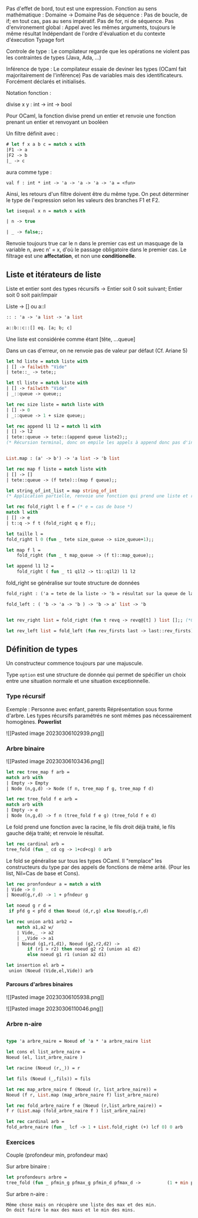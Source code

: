 
Pas d'effet de bord, tout est une expression.
Fonction au sens mathématique : Domaine -> Domaine
Pas de séquence : Pas de boucle, de if; en tout cas, pas au sens impératif. Pas de for, ni de séquence.
Pas d'environement global : Appel avec les mêmes arguments, toujours le même résultat
Indépendant de l'ordre d'évaluation et du contexte d'éxecution
Typage fort

Controle de type : Le compilateur regarde que les opérations ne violent pas les contraintes de types (Java, Ada, ...)

Inférence de type : Le compilateur essaie de deviner les types (OCaml fait majoritairement de l'inférence)
Pas de variables mais des identificateurs. Forcément déclarés et initialisés.

Notation fonction :

divise x y : int -> int -> bool

Pour OCaml, la fonction divise prend un entier et renvoie une fonction prenant un entier et renvoyant un booléen

Un filtre définit avec :

```ocaml
# let f x a b c = match x with 
|F1 -> a 
|F2 -> b 
|_ -> c
```

aura comme type :
```
val f : int * int -> 'a -> 'a -> 'a -> 'a = <fun>
```
Ainsi, les retours d'un filtre doivent être du même type.
On peut déterminer le type de l'expression selon les valeurs des branches F1 et F2.

```ocaml
let isequal x n = match x with

| n -> true

| _ -> false;;
```
Renvoie toujours true car le n dans le premier cas est un masquage de la variable n, avec n' = x, d'où le passage obligatoire dans le premier cas.
Le filtrage est une **affectation**, et non une **conditionelle**.

## Liste et itérateurs de liste

Liste et entier sont des types récursifs -> Entier soit 0 soit suivant; Entier soit 0 soit pair/impair

Liste -> [] ou a::l
```ocaml
:: : 'a -> 'a list -> 'a list

a::b::c::[] eq. [a; b; c]
```

Une liste est considérée comme étant [tête, ...queue]

Dans un cas d'erreur, on ne renvoie pas de valeur par défaut (Cf. Ariane 5)

```ocaml
let hd liste = match liste with
| [] -> failwith "Vide"
| tete::_ -> tete;;

let tl liste = match liste with
| [] -> failwith "Vide"
| _::queue -> queue;;

let rec size liste = match liste with
| [] -> 0
| _::queue -> 1 + size queue;;

let rec append l1 l2 = match l1 with
| [] -> l2
| tete::queue -> tete::(append queue liste2);;
(* Récursion terminal, donc on empile les appels à append donc pas d'inversion de l'ordre de la liste *)
```

```ocaml

List.map : (a' -> b') -> 'a list -> 'b list

let rec map f liste = match liste with
| [] -> []
| tete::queue -> (f tete)::(map f queue);;

let string_of_int_list = map string_of_int 
(* Application partielle, renvoie une fonction qui prend une liste et renvoie une liste *)
```

```ocaml
let rec fold_right l e f = (* e = cas de base *)
match l with 
| [] -> e
| t::q -> f t (fold_right q e f);;

let taille l = 
fold_right l 0 (fun _ tete size_queue -> size_queue+1);;

let map f l = 
	fold_right (fun _ t map_queue -> (f t)::map_queue);;

let append l1 l2 =
	fold_right ( fun _ t1 q1l2 -> t1::q1l2) l1 l2
```

fold_right se généralise sur toute structure de données

```ocaml
fold_right : ('a = tete de la liste -> 'b = résultat sur la queue de la liste -> 'b = résultat sur la liste ) -> 'a list -> 'b -> 'b
```

```ocaml
fold_left : ( 'b -> 'a -> 'b ) -> 'b -> a' list -> 'b
```

```ocaml

let rev_right list = fold_right (fun t revq -> revq@[t] ) list [];; (*O(n^2)*)

let rev_left list = fold_left (fun rev_firsts last -> last::rev_firsts) [] list; (* O(n) *)
```

## Définition de types
Un constructeur commence toujours par une majuscule.

Type ``option`` est une structure de donnée qui permet de spécifier un choix entre une situation normale et une situation exceptionnelle.

### Type récursif

Exemple : Personne avec enfant, parents
Réprésentation sous forme d'arbre.
Les types récursifs paramétrés ne sont mêmes pas nécessairement homogènes.
**Powerlist**

![[Pasted image 20230306102939.png]]

### Arbre binaire

![[Pasted image 20230306103436.png]]

``` ocaml
let rec tree_map f arb =
match arb with
| Empty -> Empty
| Node (n,g,d) -> Node (f n, tree_map f g, tree_map f d)
```

```ocaml
let rec tree_fold f e arb =
match arb with
| Empty -> e
| Node (n,g,d) -> f n (tree_fold f e g) (tree_fold f e d)
```

Le fold prend une fonction avec la racine, le fils droit déjà traité, le fils gauche déja traité; et renvoie le résultat.

```ocaml
let rec cardinal arb =
tree_fold (fun _ cd cg -> 1+cd+cg) 0 arb
```

Le fold se généralise sur tous les types OCaml. Il "remplace" les constructeurs du type par des appels de fonctions de même arité.
(Pour les list, Nil=Cas de base et Cons).

```ocaml
let rec pronfondeur a = match a with
| Vide -> 0
| Noeud(g,r,d) -> 1 + pfndeur g

let noeud g r d = 
 if pfd g < pfd d then Noeud (d,r,g) else Noeud(g,r,d)

let rec union arb1 arb2 = 
	match a1,a2 w/
	| Vide,_ -> a2
	| _,Vide -> a1
	| Noeud (g1,r1,d1), Noeud (g2,r2,d2) ->
		if (r1 > r2) then noeud g2 r2 (union a1 d2)
		else noeud g1 r1 (union a2 d1)
```

```ocaml
let insertion el arb =
 union (Noeud (Vide,el,Vide)) arb
```

#### Parcours d'arbres binaires

![[Pasted image 20230306105938.png]]

![[Pasted image 20230306110046.png]]


### Arbre n-aire

```ocaml

type 'a arbre_naire = Noeud of 'a * 'a arbre_naire list

let cons el list_arbre_naire =
Noeud (el, list_arbre_naire )

let racine (Noeud (r,_)) = r

let fils (Noeud (_,fils)) = fils

let rec map_arbre_naire f (Noeud (r, list_arbre_naire)) =
Noeud (f r, List.map (map_arbre_naire f) list_arbre_naire)

let rec fold_arbre_naire f e (Noeud (r,list_arbre_naire)) =
f r (List.map (fold_arbre_naire f ) list_arbre_naire)

let rec cardinal arb =
fold_arbre_naire (fun _ lcf -> 1 + List.fold_right (+) lcf 0) 0 arb
```


### Exercices
Couple (profondeur min, profondeur max)

Sur arbre binaire :

```ocaml
let profondeurs arbre =
tree_fold (fun _ pfmin_g pfmax_g pfmin_d pfmax_d ->          (1 + min pfmin_g pfmin_d),(1+ max pfmax_g pfmax_d)) (0,0) arbre
```

Sur arbre n-aire :

```
Même chose mais on récupère une liste des max et des min.
On doit faire le max des maxs et le min des mins.
```